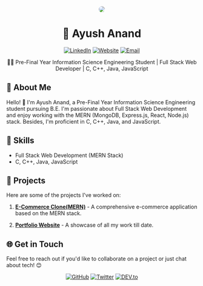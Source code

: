 <div align="center">
  <img src="https://media.licdn.com/dms/image/C5616AQEWigAZFfUZ1w/profile-displaybackgroundimage-shrink_200_800/0/1648828520435?e=2147483647&v=beta&t=AzKXY8og20pzr_nsbQz7p90zBs5c_UxzxSM6q1eQm4A alt="Web Development" width="auto" height="auto" style="border-radius: 50%;">
</div>

<h1 align="center">🚀 Ayush Anand</h1>



<p align="center">  
  <a href="https://www.linkedin.com/in/ayushanand2003"><img alt="LinkedIn" src="https://img.shields.io/badge/LinkedIn-Ayush%20Anand-blue?style=for-the-badge&logo=linkedin"></a>
  <a href="#"><img alt="Website" src="https://img.shields.io/badge/Website-ayushanand.me-green?style=for-the-badge&logo=firefox-browser"></a>
  <a href="mailto:ayushanand141@gmail.com"><img alt="Email" src="https://img.shields.io/badge/Email-Your%20Email-red?style=for-the-badge&logo=gmail"></a>
</p>

<div align="center">
  <p>👨‍💻 Pre-Final Year Information Science Engineering Student | Full Stack Web Developer | C, C++, Java, JavaScript</p>
</div>

## 🌟 About Me

Hello! 👋 I'm Ayush Anand, a Pre-Final Year Information Science Engineering student pursuing B.E. I'm passionate about Full Stack Web Development and enjoy working with the MERN (MongoDB, Express.js, React, Node.js) stack. Besides, I'm proficient in C, C++, Java, and JavaScript.

## 🔧 Skills

- Full Stack Web Development (MERN Stack)
- C, C++, Java, JavaScript

## 🚀 Projects

Here are some of the projects I've worked on:

1. [**E-Commerce Clone(MERN)**](link-to-project-1) - A comprehensive e-commerce application based on the MERN stack.
2. [**Portfolio Website**](link-to-project-2) - A showcase of all my work till date.

   <!-- Add more projects as necessary -->

## 🌐 Get in Touch

Feel free to reach out if you'd like to collaborate on a project or just chat about tech! 😊

<p align="center">
  <a href="https://github.com/ayushanand2003"><img alt="GitHub" src="https://img.shields.io/badge/GitHub-ayushanand2003-black?style=for-the-badge&logo=github"></a>
  <a href="https://twitter.com/ayushanand_"><img alt="Twitter" src="https://img.shields.io/badge/Twitter-@ayushanand_-blue?style=for-the-badge&logo=twitter"></a>
  <a href="https://dev.to/ayushanand2003"><img alt="DEV.to" src="https://img.shields.io/badge/DEV.to-ayushanand2003-black?style=for-the-badge&logo=dev.to"></a>
</p>
